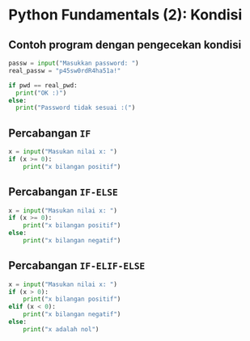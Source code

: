 # Python Fundamentals (2): Kondisi

## Contoh program dengan pengecekan kondisi

```Python
passw = input("Masukkan password: ")
real_passw = "p45sw0rdR4ha51a!"

if pwd == real_pwd:
  print("OK :)")
else:
  print("Password tidak sesuai :(")
```

## Percabangan `IF`

```Python
x = input("Masukan nilai x: ")
if (x >= 0):
    print("x bilangan positif")
```

## Percabangan `IF-ELSE`

```Python
x = input("Masukan nilai x: ")
if (x >= 0):
    print("x bilangan positif")
else:
    print("x bilangan negatif")
```

## Percabangan `IF-ELIF-ELSE`

```Python
x = input("Masukan nilai x: ")
if (x > 0):
    print("x bilangan positif")
elif (x < 0):
    print("x bilangan negatif")
else:
    print("x adalah nol")
```